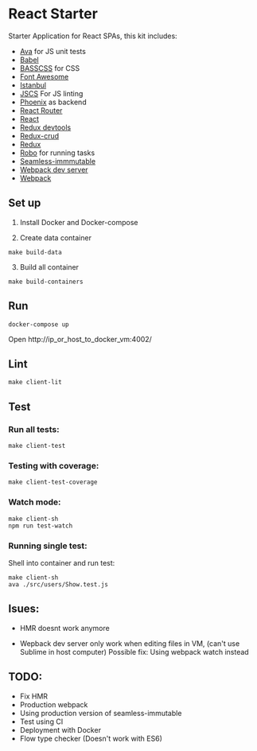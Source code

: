 # React Starter

Starter Application for React SPAs, this kit includes:

- [Ava](https://github.com/sindresorhus/ava) for JS unit tests
- [Babel](https://babeljs.io/)
- [BASSCSS](http://www.basscss.com/) for CSS
- [Font Awesome](https://fortawesome.github.io/Font-Awesome/)
- [Istanbul](https://github.com/gotwarlost/istanbul)
- [JSCS](http://jscs.info/) For JS linting
- [Phoenix](http://www.phoenixframework.org/) as backend
- [React Router](https://github.com/rackt/react-router)
- [React](http://facebook.github.io/react/)
- [Redux devtools](https://github.com/gaearon/redux-devtools)
- [Redux-crud](https://github.com/Versent/redux-crud)
- [Redux](https://github.com/rackt/redux)
- [Robo](https://github.com/tj/robo) for running tasks
- [Seamless-immmutable](https://github.com/rtfeldman/seamless-immutable)
- [Webpack dev server](http://webpack.github.io/docs/webpack-dev-server.html)
- [Webpack](http://webpack.github.io/)

Set up
----------------

1. Install Docker and Docker-compose


2. Create data container

```
make build-data
```

3. Build all container

```
make build-containers
```

Run
----------------

```
docker-compose up
```

Open http://ip_or_host_to_docker_vm:4002/


Lint
----------------

```
make client-lit
```

Test
----------------

### Run all tests:

```
make client-test
```

### Testing with coverage:

```
make client-test-coverage
```

### Watch mode:

```
make client-sh
npm run test-watch
```

### Running single test:

Shell into container and run test:

```
make client-sh
ava ./src/users/Show.test.js
```

## Isues:

- HMR doesnt work anymore

- Wepback dev server only work when editing files in VM, (can't use Sublime in host computer)
Possible fix: Using webpack watch instead

## TODO:

- Fix HMR
- Production webpack
- Using production version of seamless-immutable
- Test using CI
- Deployment with Docker
- Flow type checker (Doesn't work with ES6)


